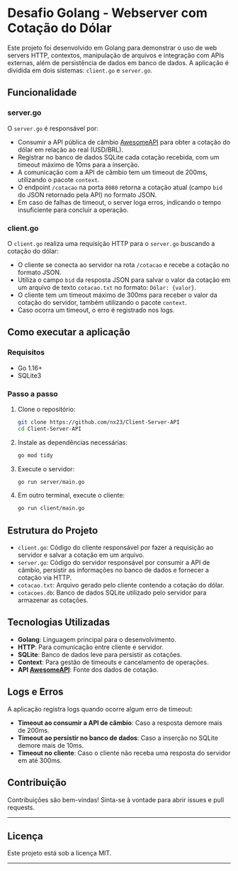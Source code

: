 
# Desafio Golang - Webserver com Cotação do Dólar

Este projeto foi desenvolvido em Golang para demonstrar o uso de web servers HTTP, contextos, manipulação de arquivos e integração com APIs externas, além de persistência de dados em banco de dados. A aplicação é dividida em dois sistemas: `client.go` e `server.go`.

## Funcionalidade

### server.go

O `server.go` é responsável por:
- Consumir a API pública de câmbio [AwesomeAPI](https://economia.awesomeapi.com.br/json/last/USD-BRL) para obter a cotação do dólar em relação ao real (USD/BRL).
- Registrar no banco de dados SQLite cada cotação recebida, com um timeout máximo de 10ms para a inserção.
- A comunicação com a API de câmbio tem um timeout de 200ms, utilizando o pacote `context`.
- O endpoint `/cotacao` na porta `8080` retorna a cotação atual (campo `bid` do JSON retornado pela API) no formato JSON.
- Em caso de falhas de timeout, o server loga erros, indicando o tempo insuficiente para concluir a operação.

### client.go

O `client.go` realiza uma requisição HTTP para o `server.go` buscando a cotação do dólar:
- O cliente se conecta ao servidor na rota `/cotacao` e recebe a cotação no formato JSON.
- Utiliza o campo `bid` da resposta JSON para salvar o valor da cotação em um arquivo de texto `cotacao.txt` no formato: `Dólar: {valor}`.
- O cliente tem um timeout máximo de 300ms para receber o valor da cotação do servidor, também utilizando o pacote `context`.
- Caso ocorra um timeout, o erro é registrado nos logs.

## Como executar a aplicação

### Requisitos
- Go 1.16+
- SQLite3

### Passo a passo

1. Clone o repositório:
    ```bash
    git clone https://github.com/nx23/Client-Server-API
    cd Client-Server-API
    ```

2. Instale as dependências necessárias:
    ```bash
    go mod tidy
    ```

3. Execute o servidor:
    ```bash
    go run server/main.go
    ```

4. Em outro terminal, execute o cliente:
    ```bash
    go run client/main.go
    ```

## Estrutura do Projeto

- `client.go`: Código do cliente responsável por fazer a requisição ao servidor e salvar a cotação em um arquivo.
- `server.go`: Código do servidor responsável por consumir a API de câmbio, persistir as informações no banco de dados e fornecer a cotação via HTTP.
- `cotacao.txt`: Arquivo gerado pelo cliente contendo a cotação do dólar.
- `cotacoes.db`: Banco de dados SQLite utilizado pelo servidor para armazenar as cotações.

## Tecnologias Utilizadas

- **Golang**: Linguagem principal para o desenvolvimento.
- **HTTP**: Para comunicação entre cliente e servidor.
- **SQLite**: Banco de dados leve para persistir as cotações.
- **Context**: Para gestão de timeouts e cancelamento de operações.
- **API [AwesomeAPI](https://docs.awesomeapi.com.br/api-de-moedas)**: Fonte dos dados de cotação.

## Logs e Erros

A aplicação registra logs quando ocorre algum erro de timeout:
- **Timeout ao consumir a API de câmbio**: Caso a resposta demore mais de 200ms.
- **Timeout ao persistir no banco de dados**: Caso a inserção no SQLite demore mais de 10ms.
- **Timeout no cliente**: Caso o cliente não receba uma resposta do servidor em até 300ms.

## Contribuição

Contribuições são bem-vindas! Sinta-se à vontade para abrir issues e pull requests.

---

## Licença

Este projeto está sob a licença MIT.

---
